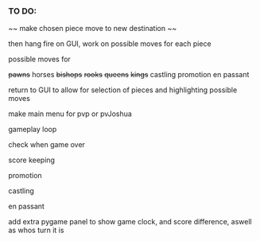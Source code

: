 ### TO DO:

~~ make chosen piece move to new destination ~~

then hang fire on GUI, work on possible moves for each piece

possible moves for

~~pawns~~
horses
~~bishops~~
~~rooks~~
~~queens~~
~~kings~~
castling
promotion
en passant









return to GUI to allow for selection of pieces and highlighting possible moves




make main menu for pvp or pvJoshua

gameplay loop

check when game over

score keeping

promotion

castling

en passant

add extra pygame panel to show game clock, and score difference, aswell as whos turn it is



